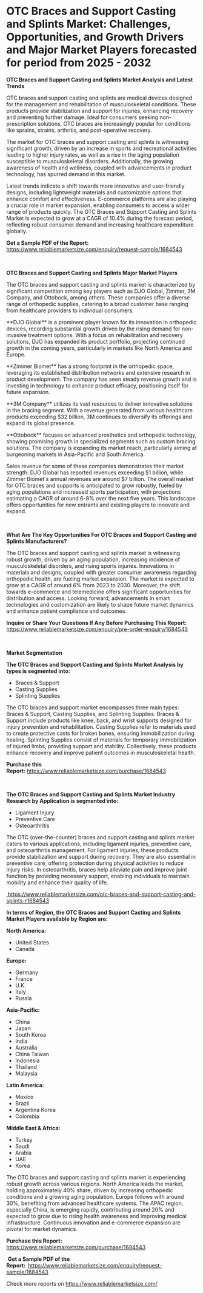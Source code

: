 <p><h1>OTC Braces and Support Casting and Splints Market: Challenges, Opportunities, and Growth Drivers and Major Market Players forecasted for period from 2025 - 2032</h1></p><p><strong>OTC Braces and Support Casting and Splints Market Analysis and Latest Trends</strong></p>
<p><p>OTC braces and support casting and splints are medical devices designed for the management and rehabilitation of musculoskeletal conditions. These products provide stabilization and support for injuries, enhancing recovery and preventing further damage. Ideal for consumers seeking non-prescription solutions, OTC braces are increasingly popular for conditions like sprains, strains, arthritis, and post-operative recovery.</p><p>The market for OTC braces and support casting and splints is witnessing significant growth, driven by an increase in sports and recreational activities leading to higher injury rates, as well as a rise in the aging population susceptible to musculoskeletal disorders. Additionally, the growing awareness of health and wellness, coupled with advancements in product technology, has spurred demand in this market.</p><p>Latest trends indicate a shift towards more innovative and user-friendly designs, including lightweight materials and customizable options that enhance comfort and effectiveness. E-commerce platforms are also playing a crucial role in market expansion, enabling consumers to access a wider range of products quickly. The OTC Braces and Support Casting and Splints Market is expected to grow at a CAGR of 10.4% during the forecast period, reflecting robust consumer demand and increasing healthcare expenditure globally.</p></p>
<p><strong>Get a Sample PDF of the Report:&nbsp;</strong> <a href="https://www.reliablemarketsize.com/enquiry/request-sample/1684543?utm_campaign=2628&utm_medium=2&utm_source=Github&utm_content=ia&utm_term=26032025&utm_id=otc-braces-and-support-casting-and-splints">https://www.reliablemarketsize.com/enquiry/request-sample/1684543</a></p>
<p>&nbsp;</p>
<p><strong>OTC Braces and Support Casting and Splints Major Market Players</strong></p>
<p><p>The OTC braces and support casting and splints market is characterized by significant competition among key players such as DJO Global, Zimmer, 3M Company, and Ottobock, among others. These companies offer a diverse range of orthopedic supplies, catering to a broad customer base ranging from healthcare providers to individual consumers.</p><p>**DJO Global** is a prominent player known for its innovation in orthopedic devices, recording substantial growth driven by the rising demand for non-invasive treatment options. With a focus on rehabilitation and recovery solutions, DJO has expanded its product portfolio, projecting continued growth in the coming years, particularly in markets like North America and Europe.</p><p>**Zimmer Biomet** has a strong footprint in the orthopedic space, leveraging its established distribution networks and extensive research in product development. The company has seen steady revenue growth and is investing in technology to enhance product efficacy, positioning itself for future expansion.</p><p>**3M Company** utilizes its vast resources to deliver innovative solutions in the bracing segment. With a revenue generated from various healthcare products exceeding $32 billion, 3M continues to diversify its offerings and expand its global presence.</p><p>**Ottobock** focuses on advanced prosthetics and orthopedic technology, showing promising growth in specialized segments such as custom bracing solutions. The company is expanding its market reach, particularly aiming at burgeoning markets in Asia-Pacific and South America.</p><p>Sales revenue for some of these companies demonstrates their market strength: DJO Global has reported revenues exceeding $1 billion, while Zimmer Biomet's annual revenues are around $7 billion. The overall market for OTC braces and supports is anticipated to grow robustly, fueled by aging populations and increased sports participation, with projections estimating a CAGR of around 6-8% over the next five years. This landscape offers opportunities for new entrants and existing players to innovate and expand.</p></p>
<p>&nbsp;</p>
<p><strong>What Are The Key Opportunities For OTC Braces and Support Casting and Splints Manufacturers?</strong></p>
<p><p>The OTC braces and support casting and splints market is witnessing robust growth, driven by an aging population, increasing incidence of musculoskeletal disorders, and rising sports injuries. Innovations in materials and designs, coupled with greater consumer awareness regarding orthopedic health, are fueling market expansion. The market is expected to grow at a CAGR of around 6% from 2023 to 2030. Moreover, the shift towards e-commerce and telemedicine offers significant opportunities for distribution and access. Looking forward, advancements in smart technologies and customization are likely to shape future market dynamics and enhance patient compliance and outcomes.</p></p>
<p><strong>Inquire or Share Your Questions If Any Before Purchasing This Report:</strong> <a href="https://www.reliablemarketsize.com/enquiry/pre-order-enquiry/1684543?utm_campaign=2628&utm_medium=2&utm_source=Github&utm_content=ia&utm_term=26032025&utm_id=otc-braces-and-support-casting-and-splints">https://www.reliablemarketsize.com/enquiry/pre-order-enquiry/1684543</a></p>
<p>&nbsp;</p>
<p><strong>Market Segmentation</strong></p>
<p><strong>The OTC Braces and Support Casting and Splints Market Analysis by types is segmented into:</strong></p>
<p><ul><li>Braces & Support</li><li>Casting Supplies</li><li>Splinting Supplies</li></ul></p>
<p><p>The OTC braces and support market encompasses three main types: Braces & Support, Casting Supplies, and Splinting Supplies. Braces & Support include products like knee, back, and wrist supports designed for injury prevention and rehabilitation. Casting Supplies refer to materials used to create protective casts for broken bones, ensuring immobilization during healing. Splinting Supplies consist of materials for temporary immobilization of injured limbs, providing support and stability. Collectively, these products enhance recovery and improve patient outcomes in musculoskeletal health.</p></p>
<p><strong>Purchase this Report:&nbsp;</strong><a href="https://www.reliablemarketsize.com/purchase/1684543?utm_campaign=2628&utm_medium=2&utm_source=Github&utm_content=ia&utm_term=26032025&utm_id=otc-braces-and-support-casting-and-splints">https://www.reliablemarketsize.com/purchase/1684543</a></p>
<p>&nbsp;</p>
<p><strong>The OTC Braces and Support Casting and Splints Market Industry Research by Application is segmented into:</strong></p>
<p><ul><li>Ligament Injury</li><li>Preventive Care</li><li>Osteoarthritis</li></ul></p>
<p><p>The OTC (over-the-counter) braces and support casting and splints market caters to various applications, including ligament injuries, preventive care, and osteoarthritis management. For ligament injuries, these products provide stabilization and support during recovery. They are also essential in preventive care, offering protection during physical activities to reduce injury risks. In osteoarthritis, braces help alleviate pain and improve joint function by providing necessary support, enabling individuals to maintain mobility and enhance their quality of life.</p></p>
<p><a href="https://www.reliablemarketsize.com/otc-braces-and-support-casting-and-splints-r1684543?utm_campaign=2628&utm_medium=2&utm_source=Github&utm_content=ia&utm_term=26032025&utm_id=otc-braces-and-support-casting-and-splints">&nbsp;https://www.reliablemarketsize.com/otc-braces-and-support-casting-and-splints-r1684543</a></p>
<p><strong>In terms of Region, the OTC Braces and Support Casting and Splints Market Players available by Region are:</strong></p>
<p>
    <p> <strong> North America: </strong>
        <ul>
            <li>United States</li>
            <li>Canada</li>
        </ul>
        </p> 
    <p> <strong> Europe: </strong>
        <ul>
            <li>Germany</li>
            <li>France</li>
            <li>U.K.</li>
            <li>Italy</li>
            <li>Russia</li>
        </ul>
        </p> 
    <p> <strong> Asia-Pacific: </strong>
        <ul>
            <li>China</li>
            <li>Japan</li>
            <li>South Korea</li>
            <li>India</li>
            <li>Australia</li>
            <li>China Taiwan</li>
            <li>Indonesia</li>
            <li>Thailand</li>
            <li>Malaysia</li>
        </ul>
        </p> 
    <p> <strong> Latin America: </strong>
        <ul>
            <li>Mexico</li>
            <li>Brazil</li>
            <li>Argentina Korea</li>
            <li>Colombia</li>
        </ul>
        </p> 
    <p> <strong> Middle East & Africa: </strong>
        <ul>
            <li>Turkey</li>
            <li>Saudi</li>
            <li>Arabia</li>
            <li>UAE</li>
            <li>Korea</li>
        </ul>
    </p>
    </p>
<p><p>The OTC braces and support casting and splints market is experiencing robust growth across various regions. North America leads the market, holding approximately 40% share, driven by increasing orthopedic conditions and a growing aging population. Europe follows with around 30%, benefiting from advanced healthcare systems. The APAC region, especially China, is emerging rapidly, contributing around 20% and expected to grow due to rising health awareness and improving medical infrastructure. Continuous innovation and e-commerce expansion are pivotal for market dynamics.</p></p>
<p><strong>Purchase this Report: </strong><a href="https://www.reliablemarketsize.com/purchase/1684543?utm_campaign=2628&utm_medium=2&utm_source=Github&utm_content=ia&utm_term=26032025&utm_id=otc-braces-and-support-casting-and-splints">https://www.reliablemarketsize.com/purchase/1684543</a></p>
<p>&nbsp;<strong>Get a Sample PDF of the Report:&nbsp;&nbsp;</strong><a href="https://www.reliablemarketsize.com/enquiry/request-sample/1684543?utm_campaign=2628&utm_medium=2&utm_source=Github&utm_content=ia&utm_term=26032025&utm_id=otc-braces-and-support-casting-and-splints">https://www.reliablemarketsize.com/enquiry/request-sample/1684543</a></p>
<p><strong></strong></p>
<p>Check more reports on <a href="https://www.reliablemarketsize.com/?utm_campaign=2628&utm_medium=2&utm_source=Github&utm_content=ia&utm_term=26032025&utm_id=otc-braces-and-support-casting-and-splints">https://www.reliablemarketsize.com/</a></p>